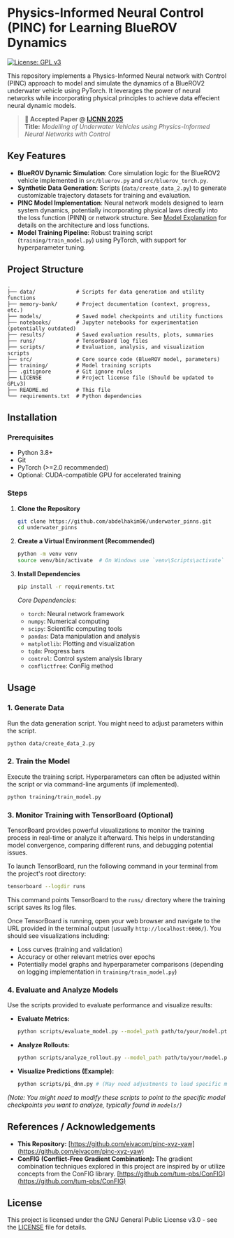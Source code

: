 # Physics-Informed Neural Control (PINC) for Learning BlueROV Dynamics

[![License: GPL v3](https://img.shields.io/badge/License-GPLv3-blue.svg)](https://www.gnu.org/licenses/gpl-3.0)

This repository implements a Physics-Informed Neural network with Control (PINC) approach to model and simulate the dynamics of a BlueROV2 underwater vehicle using PyTorch. It leverages the power of neural networks while incorporating physical principles to achieve data effecient neural dynamic models.


> **📄 Accepted Paper @ [IJCNN 2025](https://2025.ijcnn.org/)**  
> **Title:** *Modelling of Underwater Vehicles using Physics-Informed Neural Networks with Control*


## Key Features

*   **BlueROV Dynamic Simulation**: Core simulation logic for the BlueROV2 vehicle implemented in `src/bluerov.py` and `src/bluerov_torch.py`.
*   **Synthetic Data Generation**: Scripts (`data/create_data_2.py`) to generate customizable trajectory datasets for training and evaluation.
*   **PINC Model Implementation**: Neural network models designed to learn system dynamics, potentially incorporating physical laws directly into the loss function (PINN) or network structure. See [Model Explanation](model_explanation.md) for details on the architecture and loss functions.
*   **Model Training Pipeline**: Robust training script (`training/train_model.py`) using PyTorch, with support for hyperparameter tuning.


## Project Structure

```
.
├── data/             # Scripts for data generation and utility functions
├── memory-bank/      # Project documentation (context, progress, etc.)
├── models/           # Saved model checkpoints and utility functions
├── notebooks/        # Jupyter notebooks for experimentation (potentially outdated)
├── results/          # Saved evaluation results, plots, summaries
├── runs/             # TensorBoard log files
├── scripts/          # Evaluation, analysis, and visualization scripts
├── src/              # Core source code (BlueROV model, parameters)
├── training/         # Model training scripts
├── .gitignore        # Git ignore rules
├── LICENSE           # Project license file (Should be updated to GPLv3)
├── README.md         # This file
└── requirements.txt  # Python dependencies
```

## Installation

### Prerequisites

*   Python 3.8+
*   Git
*   PyTorch (>=2.0 recommended)
*   Optional: CUDA-compatible GPU for accelerated training

### Steps

1.  **Clone the Repository**

    ```bash
    git clone https://github.com/abdelhakim96/underwater_pinns.git
    cd underwater_pinns
    ```

2.  **Create a Virtual Environment (Recommended)**

    ```bash
    python -m venv venv
    source venv/bin/activate  # On Windows use `venv\Scripts\activate`
    ```

3.  **Install Dependencies**

    ```bash
    pip install -r requirements.txt
    ```
    *Core Dependencies:*
    *   `torch`: Neural network framework
    *   `numpy`: Numerical computing
    *   `scipy`: Scientific computing tools
    *   `pandas`: Data manipulation and analysis
    *   `matplotlib`: Plotting and visualization
    *   `tqdm`: Progress bars
    *   `control`: Control system analysis library
    *   `conflictfree`: ConFig method

## Usage

### 1. Generate Data

Run the data generation script. You might need to adjust parameters within the script.

```bash
python data/create_data_2.py
```

### 2. Train the Model

Execute the training script. Hyperparameters can often be adjusted within the script or via command-line arguments (if implemented).

```bash
python training/train_model.py
```

### 3. Monitor Training with TensorBoard (Optional)

TensorBoard provides powerful visualizations to monitor the training process in real-time or analyze it afterward. This helps in understanding model convergence, comparing different runs, and debugging potential issues.

To launch TensorBoard, run the following command in your terminal from the project's root directory:

```bash
tensorboard --logdir runs
```

This command points TensorBoard to the `runs/` directory where the training script saves its log files.

Once TensorBoard is running, open your web browser and navigate to the URL provided in the terminal output (usually `http://localhost:6006/`). You should see visualizations including:

*   Loss curves (training and validation)
*   Accuracy or other relevant metrics over epochs
*   Potentially model graphs and hyperparameter comparisons (depending on logging implementation in `training/train_model.py`)

### 4. Evaluate and Analyze Models

Use the scripts provided to evaluate performance and visualize results:

*   **Evaluate Metrics:**
    ```bash
    python scripts/evaluate_model.py --model_path path/to/your/model.pt
    ```
*   **Analyze Rollouts:**
    ```bash
    python scripts/analyze_rollout.py --model_path path/to/your/model.pt
    ```
*   **Visualize Predictions (Example):**
    ```bash
    python scripts/pi_dnn.py # (May need adjustments to load specific models/data)
    ```
*(Note: You might need to modify these scripts to point to the specific model checkpoints you want to analyze, typically found in `models/`)*

## References / Acknowledgements

*   **This Repository:** [https://github.com/eivacom/pinc-xyz-yaw](https://github.com/eivacom/pinc-xyz-yaw)
*   **ConFIG (Conflict-Free Gradient Combination):** The gradient combination techniques explored in this project are inspired by or utilize concepts from the ConFIG library. [https://github.com/tum-pbs/ConFIG](https://github.com/tum-pbs/ConFIG)

## License

This project is licensed under the GNU General Public License v3.0 - see the [LICENSE](LICENSE) file for details.
